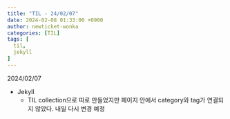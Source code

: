 ```yaml
---
title: "TIL - 24/02/07"
date: 2024-02-08 01:33:00 +0900
author: newticket-wonka
categories: [TIL]
tags: [
  til,
  jekyll
]
---
```


2024/02/07

* Jekyll
  * TIL collection으로 따로 만들었지만 페이지 안에서 category와 tag가 연결되지 않았다. 내일 다시 변경 예정

